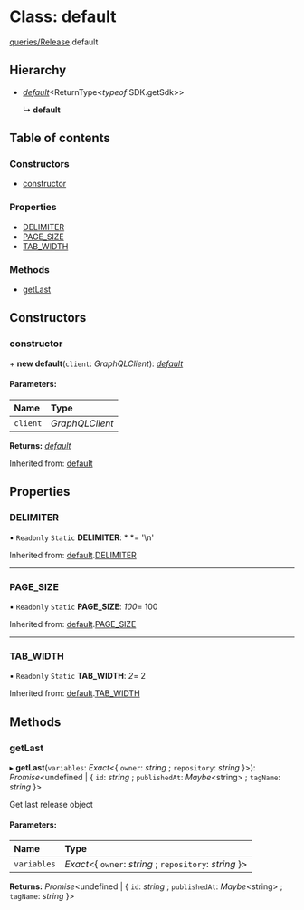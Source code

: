 # Class: default

[queries/Release](../modules/queries_release.md).default

## Hierarchy

* [*default*](queries_query.default.md)<ReturnType<*typeof* SDK.getSdk\>\>

  ↳ **default**

## Table of contents

### Constructors

- [constructor](queries_release.default.md#constructor)

### Properties

- [DELIMITER](queries_release.default.md#delimiter)
- [PAGE\_SIZE](queries_release.default.md#page_size)
- [TAB\_WIDTH](queries_release.default.md#tab_width)

### Methods

- [getLast](queries_release.default.md#getlast)

## Constructors

### constructor

\+ **new default**(`client`: *GraphQLClient*): [*default*](queries_release.default.md)

#### Parameters:

Name | Type |
:------ | :------ |
`client` | *GraphQLClient* |

**Returns:** [*default*](queries_release.default.md)

Inherited from: [default](queries_query.default.md)

## Properties

### DELIMITER

▪ `Readonly` `Static` **DELIMITER**: *
*= '\n'

Inherited from: [default](queries_query.default.md).[DELIMITER](queries_query.default.md#delimiter)

___

### PAGE\_SIZE

▪ `Readonly` `Static` **PAGE\_SIZE**: *100*= 100

Inherited from: [default](queries_query.default.md).[PAGE_SIZE](queries_query.default.md#page_size)

___

### TAB\_WIDTH

▪ `Readonly` `Static` **TAB\_WIDTH**: *2*= 2

Inherited from: [default](queries_query.default.md).[TAB_WIDTH](queries_query.default.md#tab_width)

## Methods

### getLast

▸ **getLast**(`variables`: *Exact*<{ `owner`: *string* ; `repository`: *string*  }\>): *Promise*<undefined \| { `id`: *string* ; `publishedAt`: *Maybe*<string\> ; `tagName`: *string*  }\>

Get last release object

#### Parameters:

Name | Type |
:------ | :------ |
`variables` | *Exact*<{ `owner`: *string* ; `repository`: *string*  }\> |

**Returns:** *Promise*<undefined \| { `id`: *string* ; `publishedAt`: *Maybe*<string\> ; `tagName`: *string*  }\>
